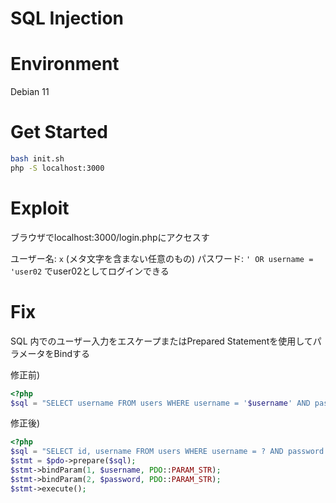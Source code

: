 # SQL Injection

# Environment

Debian 11

# Get Started

```bash
bash init.sh
php -S localhost:3000
```


# Exploit

ブラウザでlocalhost:3000/login.phpにアクセスす

ユーザー名: `x` (メタ文字を含まない任意のもの)
パスワード: `' OR username = 'user02`
でuser02としてログインできる

# Fix

SQL 内でのユーザー入力をエスケープまたはPrepared Statementを使用してパラメータをBindする

修正前)

```php
<?php
$sql = "SELECT username FROM users WHERE username = '$username' AND password = '$password'";
```

修正後)

```php
<?php
$sql = "SELECT id, username FROM users WHERE username = ? AND password = ?";
$stmt = $pdo->prepare($sql);
$stmt->bindParam(1, $username, PDO::PARAM_STR);
$stmt->bindParam(2, $password, PDO::PARAM_STR);
$stmt->execute();
```

